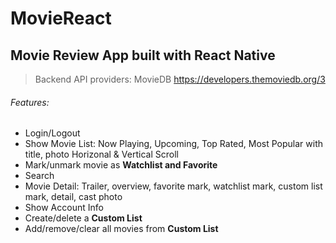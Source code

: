 # MovieReact
## Movie Review App built with React Native

> Backend API providers: MovieDB https://developers.themoviedb.org/3

###### Features:
- Login/Logout 
- Show Movie List: Now Playing, Upcoming, Top Rated, Most Popular with title, photo Horizonal & Vertical Scroll
- Mark/unmark  movie as **Watchlist and Favorite** 
- Search
- Movie Detail: Trailer, overview, favorite mark, watchlist mark, custom list mark, detail, cast photo
- Show Account Info
- Create/delete a **Custom List**
- Add/remove/clear all movies from **Custom List**




